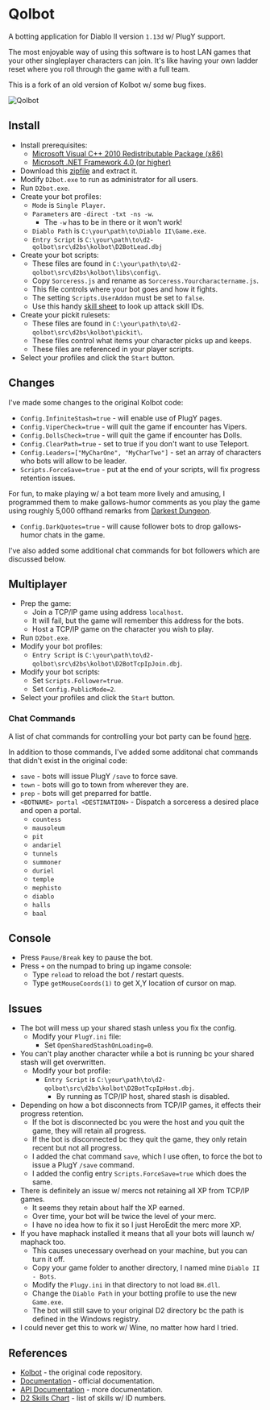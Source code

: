 # Qolbot

A botting application for Diablo II version ``1.13d`` w/ PlugY support.

The most enjoyable way of using this software is to host LAN games that your other singleplayer characters can join.  It's like having your own ladder reset where you roll through the game with a full team.

This is a fork of an old version of Kolbot w/ some bug fixes.

![Qolbot](https://i.imgur.com/xJqNewn.png)

## Install

- Install prerequisites:
	- [Microsoft Visual C++ 2010 Redistributable Package (x86)](https://www.microsoft.com/en-us/download/details.aspx?id=5555)
	- [Microsoft .NET Framework 4.0 (or higher)](https://dotnet.microsoft.com/download/dotnet-framework)
- Download this [zipfile](https://github.com/whipowill/d2-qolbot/archive/master.zip) and extract it.
- Modify ``D2bot.exe`` to run as administrator for all users.
- Run ``D2bot.exe``.
- Create your bot profiles:
	- ``Mode`` is ``Single Player``.
	- ``Parameters`` are ``-direct -txt -ns -w``.
		- The ``-w`` has to be in there or it won't work!
	- ``Diablo Path`` is ``C:\your\path\to\Diablo II\Game.exe``.
	- ``Entry Script`` is ``C:\your\path\to\d2-qolbot\src\d2bs\kolbot\D2BotLead.dbj``
- Create your bot scripts:
	- These files are found in ``C:\your\path\to\d2-qolbot\src\d2bs\kolbot\libs\config\``.
	- Copy ``Sorceress.js`` and rename as ``Sorceress.Yourcharactername.js``.
	- This file controls where your bot goes and how it fights.
	- The setting ``Scripts.UserAddon`` must be set to ``false``.
	- Use this handy [skill sheet](https://user.xmission.com/~trevin/DiabloIIv1.09_Skills.html) to look up attack skill IDs.
- Create your pickit rulesets:
	- These files are found in ``C:\your\path\to\d2-qolbot\src\d2bs\kolbot\pickit\``.
	- These files control what items your character picks up and keeps.
	- These files are referenced in your player scripts.
- Select your profiles and click the ``Start`` button.

## Changes

I've made some changes to the original Kolbot code:

- ``Config.InfiniteStash=true`` - will enable use of PlugY pages.
- ``Config.ViperCheck=true`` - will quit the game if encounter has Vipers.
- ``Config.DollsCheck=true`` - will quit the game if encounter has Dolls.
- ``Config.ClearPath=true`` - set to true if you don't want to use Teleport.
- ``Config.Leaders=["MyCharOne", "MyCharTwo"]`` - set an array of characters who bots will allow to be leader.
- ``Scripts.ForceSave=true`` - put at the end of your scripts, will fix progress retention issues.

For fun, to make playing w/ a bot team more lively and amusing, I programmed them to make gallows-humor comments as you play the game using roughly 5,000 offhand remarks from [Darkest Dungeon](https://raw.githubusercontent.com/whipowill/d2-qolbot/master/src/d2bs/kolbot/libs/config/Quotes/quotes.json).

- ``Config.DarkQuotes=true`` - will cause follower bots to drop gallows-humor chats in the game.

I've also added some additional chat commands for bot followers which are discussed below.

## Multiplayer

- Prep the game:
	- Join a TCP/IP game using address ``localhost``.
	- It will fail, but the game will remember this address for the bots.
	- Host a TCP/IP game on the character you wish to play.
- Run ``D2bot.exe``.
- Modify your bot profiles:
	- ``Entry Script`` is ``C:\your\path\to\d2-qolbot\src\d2bs\kolbot\D2BotTcpIpJoin.dbj``.
- Modify your bot scripts:
	- Set ``Scripts.Follower=true``.
	- Set ``Config.PublicMode=2``.
- Select your profiles and click the ``Start`` button.

### Chat Commands

A list of chat commands for controlling your bot party can be found [here](https://raw.githubusercontent.com/whipowill/d2-qolbot/master/src/d2bs/kolbot/libs/bots/Follower.js).

In addition to those commands, I've added some additonal chat commands that didn't exist in the original code:

- ``save`` - bots will issue PlugY ``/save`` to force save.
- ``town`` - bots will go to town from wherever they are.
- ``prep`` - bots will get preparred for battle.
- ``<BOTNAME> portal <DESTINATION>`` - Dispatch a sorceress a desired place and open a portal.
	- ``countess``
	- ``mausoleum``
	- ``pit``
	- ``andariel``
	- ``tunnels``
	- ``summoner``
	- ``duriel``
	- ``temple``
	- ``mephisto``
	- ``diablo``
	- ``halls``
	- ``baal``

## Console

- Press ``Pause/Break`` key to pause the bot.
- Press ``+`` on the numpad to bring up ingame console:
	- Type ``reload`` to reload the bot / restart quests.
	- Type ``getMouseCoords(1)`` to get X,Y location of cursor on map.

## Issues

- The bot will mess up your shared stash unless you fix the config.
	- Modify your ``PlugY.ini`` file:
		- Set ``OpenSharedStashOnLoading=0``.
- You can't play another character while a bot is running bc your shared stash will get overwritten.
	- Modify your bot profile:
		- ``Entry Script`` is ``C:\your\path\to\d2-qolbot\src\d2bs\kolbot\D2BotTcpIpHost.dbj``.
			- By running as TCP/IP host, shared stash is disabled.
- Depending on how a bot disconnects from TCP/IP games, it effects their progress retention.
	- If the bot is disconnected bc you were the host and you quit the game, they will retain all progress.
	- If the bot is disconnected bc they quit the game, they only retain recent but not all progress.
	- I added the chat command ``save``, which I use often, to force the bot to issue a PlugY ``/save`` command.
	- I added the config entry ``Scripts.ForceSave=true`` which does the same.
- There is definitely an issue w/ mercs not retaining all XP from TCP/IP games.
	- It seems they retain about half the XP earned.
	- Over time, your bot will be twice the level of your merc.
	- I have no idea how to fix it so I just HeroEdit the merc more XP.
- If you have maphack installed it means that all your bots will launch w/ maphack too.
	- This causes unecessary overhead on your machine, but you can turn it off.
	- Copy your game folder to another directory, I named mine ``Diablo II - Bots``.
	- Modify the ``Plugy.ini`` in that directory to not load ``BH.dll``.
	- Change the ``Diablo Path`` in your botting profile to use the new ``Game.exe``.
	- The bot will still save to your original D2 directory bc the path is defined in the Windows registry.
- I could never get this to work w/ Wine, no matter how hard I tried.

## References

- [Kolbot](https://github.com/kolton/d2bot-with-kolbot/tree/patch-113d-core15) - the original code repository.
- [Documentation](https://github.com/blizzhackers/documentation/blob/master/kolbot/Hotkeys.md/#hotkeys) - official documentation.
- [API Documentation](https://github.com/noah-/d2bs) - more documentation.
- [D2 Skills Chart](https://user.xmission.com/~trevin/DiabloIIv1.09_Skills.html) - list of skills w/ ID numbers.